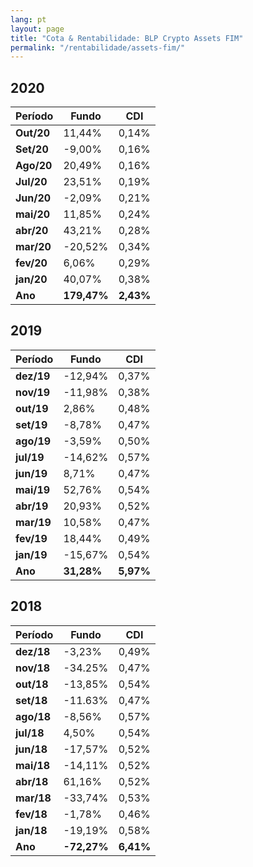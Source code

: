 ```yaml
---
lang: pt
layout: page
title: "Cota & Rentabilidade: BLP Crypto Assets FIM"
permalink: "/rentabilidade/assets-fim/"
---
```

## 2020

Período | Fundo | CDI
---|---|---
**Out/20** | 11,44% | 0,14%
**Set/20** | -9,00% | 0,16%
**Ago/20** | 20,49% | 0,16%
**Jul/20** | 23,51% | 0,19%
**Jun/20** | -2,09% | 0,21%
**mai/20** | 11,85% | 0,24%
**abr/20** | 43,21% | 0,28%
**mar/20** | -20,52% | 0,34%
**fev/20** | 6,06% | 0,29%
**jan/20** | 40,07% | 0,38%
**Ano**  | **179,47%** | **2,43%**

## 2019

Período | Fundo | CDI
---|---|---
**dez/19** | -12,94% | 0,37%
**nov/19** | -11,98% | 0,38%
**out/19** | 2,86% | 0,48%
**set/19** | -8,78% | 0,47%
**ago/19** | -3,59% | 0,50%
**jul/19** | -14,62% | 0,57%
**jun/19** | 8,71% | 0,47%
**mai/19** | 52,76% | 0,54%
**abr/19** | 20,93% | 0,52%
**mar/19** | 10,58% | 0,47%
**fev/19** | 18,44% | 0,49%
**jan/19** | -15,67% | 0,54%
**Ano**  | **31,28%** | **5,97%**

## 2018

Período | Fundo | CDI
---|---|---
**dez/18** | -3,23% |  0,49%
**nov/18**  | -34.25%  | 0,47%
**out/18** | -13,85% | 0,54%
**set/18** | -11.63% | 0,47%
**ago/18** | -8,56% | 0,57%
**jul/18** | 4,50% | 0,54%
**jun/18** | -17,57% | 0,52%
**mai/18** | -14,11% | 0,52%
**abr/18** | 61,16% | 0,52%
**mar/18** | -33,74% | 0,53%
**fev/18** | -1,78% | 0,46%
**jan/18** | -19,19% | 0,58%
**Ano**  | **-72,27%** | **6,41%**

